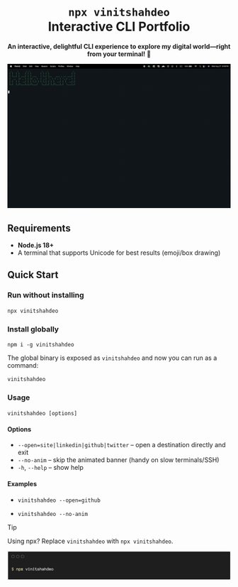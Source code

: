 
<div align="center">

<h1><code>npx vinitshahdeo</code><br/>Interactive CLI Portfolio</h1>

<strong>An interactive, delightful CLI experience to explore my digital world—right from your terminal! 🚀</strong>

<img src="./assets/vinitshahdeo-cli-demo.gif" alt="vinitshahdeo-cli demo" />

</div>


## Requirements

- **Node.js 18+**
- A terminal that supports Unicode for best results (emoji/box drawing)


## Quick Start

### Run without installing
```bash
npx vinitshahdeo
```

### Install globally
```
npm i -g vinitshahdeo
```

The global binary is exposed as `vinitshahdeo` and now you can run as a command:

```bash
vinitshahdeo
```

### Usage

`vinitshahdeo [options]`

#### Options

- `--open=site|linkedin|github|twitter` – open a destination directly and exit
- `--no-anim` – skip the animated banner (handy on slow terminals/SSH)
- `-h`, `--help` – show help

#### Examples

- `vinitshahdeo --open=github`

- `vinitshahdeo --no-anim`

> [!TIP]
> Using npx? Replace `vinitshahdeo` with `npx vinitshahdeo`.

![Vinit Shahdeo CLI](./assets/vinitshahdeo-cli-terminal-banner.png)